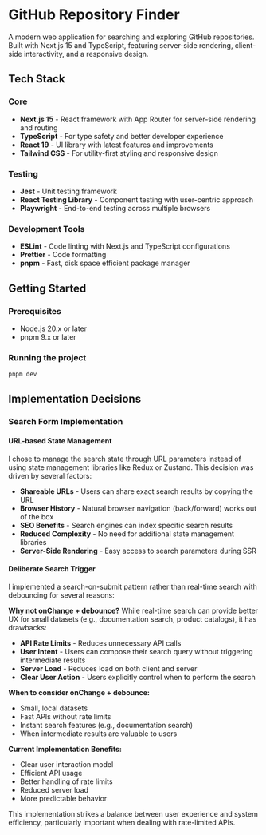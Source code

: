 # GitHub Repository Finder

A modern web application for searching and exploring GitHub repositories. Built with Next.js 15 and TypeScript, featuring server-side rendering, client-side interactivity, and a responsive design.

## Tech Stack

### Core

- **Next.js 15** - React framework with App Router for server-side rendering and routing
- **TypeScript** - For type safety and better developer experience
- **React 19** - UI library with latest features and improvements
- **Tailwind CSS** - For utility-first styling and responsive design

### Testing

- **Jest** - Unit testing framework
- **React Testing Library** - Component testing with user-centric approach
- **Playwright** - End-to-end testing across multiple browsers

### Development Tools

- **ESLint** - Code linting with Next.js and TypeScript configurations
- **Prettier** - Code formatting
- **pnpm** - Fast, disk space efficient package manager

## Getting Started

### Prerequisites

- Node.js 20.x or later
- pnpm 9.x or later

### Running the project

```bash
pnpm dev
```

## Implementation Decisions

### Search Form Implementation

#### URL-based State Management

I chose to manage the search state through URL parameters instead of using state management libraries like Redux or Zustand. This decision was driven by several factors:

- **Shareable URLs** - Users can share exact search results by copying the URL
- **Browser History** - Natural browser navigation (back/forward) works out of the box
- **SEO Benefits** - Search engines can index specific search results
- **Reduced Complexity** - No need for additional state management libraries
- **Server-Side Rendering** - Easy access to search parameters during SSR

#### Deliberate Search Trigger

I implemented a search-on-submit pattern rather than real-time search with debouncing for several reasons:

**Why not onChange + debounce?**
While real-time search can provide better UX for small datasets (e.g., documentation search, product catalogs), it has drawbacks:

- **API Rate Limits** - Reduces unnecessary API calls
- **User Intent** - Users can compose their search query without triggering intermediate results
- **Server Load** - Reduces load on both client and server
- **Clear User Action** - Users explicitly control when to perform the search

**When to consider onChange + debounce:**

- Small, local datasets
- Fast APIs without rate limits
- Instant search features (e.g., documentation search)
- When intermediate results are valuable to users

**Current Implementation Benefits:**

- Clear user interaction model
- Efficient API usage
- Better handling of rate limits
- Reduced server load
- More predictable behavior

This implementation strikes a balance between user experience and system efficiency, particularly important when dealing with rate-limited APIs.
